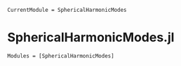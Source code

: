 ```@meta
CurrentModule = SphericalHarmonicModes
```

# SphericalHarmonicModes.jl

```@autodocs
Modules = [SphericalHarmonicModes]
```